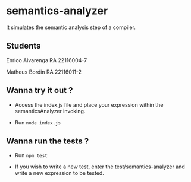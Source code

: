 # semantics-analyzer

It simulates the semantic analysis step of a compiler.

## Students

Enrico Alvarenga RA 22116004-7

Matheus Bordin RA 22116011-2

## Wanna try it out ?

- Access the index.js file and place your expression within the semanticsAnalyzer invoking.

- Run ``` node index.js ```

## Wanna run the tests ?

- Run ``` npm test ```

- If you wish to write a new test, enter the test/semantics-analyzer and write a new expression to be tested.

  